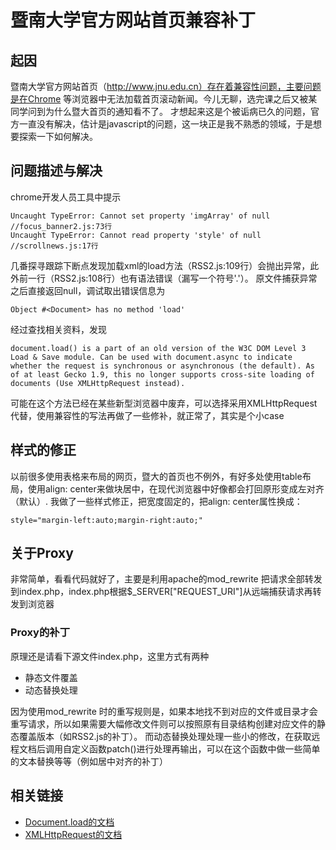 暨南大学官方网站首页兼容补丁
===================================

## 起因
暨南大学官方网站首页（http://www.jnu.edu.cn）存在着兼容性问题，主要问题是在Chrome 等浏览器中无法加载首页滚动新闻。今儿无聊，选完课之后又被某同学问到为什么暨大首页的通知看不了。
才想起来这是个被诟病已久的问题，官方一直没有解决，估计是javascript的问题，这一块正是我不熟悉的领域，于是想要探索一下如何解决。

## 问题描述与解决
chrome开发人员工具中提示

	Uncaught TypeError: Cannot set property 'imgArray' of null    //focus_banner2.js:73行
	Uncaught TypeError: Cannot read property 'style' of null    //scrollnews.js:17行

几番探寻跟踪下断点发现加载xml的load方法（RSS2.js:109行）会抛出异常，此外前一行（RSS2.js:108行）也有语法错误（漏写一个符号'.'）。
原文件捕获异常之后直接返回null，调试取出错误信息为

	Object #<Document> has no method 'load'

经过查找相关资料，发现

	document.load() is a part of an old version of the W3C DOM Level 3 Load & Save module. Can be used with document.async to indicate whether the request is synchronous or asynchronous (the default). As of at least Gecko 1.9, this no longer supports cross-site loading of documents (Use XMLHttpRequest instead).

可能在这个方法已经在某些新型浏览器中废弃，可以选择采用XMLHttpRequest代替，使用兼容性的写法再做了一些修补，就正常了，其实是个小case

## 样式的修正
以前很多使用表格来布局的网页，暨大的首页也不例外，有好多处使用table布局，使用align: center来做块居中，在现代浏览器中好像都会打回原形变成左对齐（默认）.
我做了一些样式修正，把宽度固定的，把align: center属性换成：

	style="margin-left:auto;margin-right:auto;"

## 关于Proxy
非常简单，看看代码就好了，主要是利用apache的mod_rewrite 把请求全部转发到index.php，index.php根据$_SERVER["REQUEST_URI"]从远端捕获请求再转发到浏览器

### Proxy的补丁
原理还是请看下源文件index.php，这里方式有两种

* 静态文件覆盖
* 动态替换处理

因为使用mod_rewrite	时的重写规则是，如果本地找不到对应的文件或目录才会重写请求，所以如果需要大幅修改文件则可以按照原有目录结构创建对应文件的静态覆盖版本（如RSS2.js的补丁）。
而动态替换处理处理一些小的修改，在获取远程文档后调用自定义函数patch()进行处理再输出，可以在这个函数中做一些简单的文本替换等等（例如居中对齐的补丁）

## 相关链接
* [Document.load的文档](https://developer.mozilla.org/en-US/docs/DOM/document.load)
* [XMLHttpRequest的文档](https://developer.mozilla.org/en-US/docs/DOM/XMLHttpRequest)
